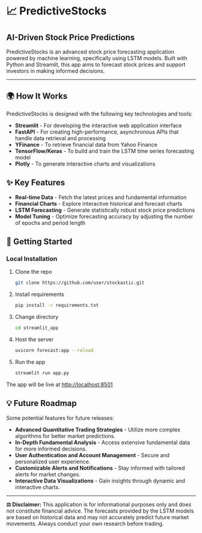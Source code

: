# 📈 PredictiveStocks

## AI-Driven Stock Price Predictions

PredictiveStocks is an advanced stock price forecasting application powered by machine learning, specifically using LSTM models. Built with Python and Streamlit, this app aims to forecast stock prices and support investors in making informed decisions.

---

## 🌍 How It Works

PredictiveStocks is designed with the following key technologies and tools:

- **Streamlit** - For developing the interactive web application interface
- **FastAPI** - For creating high-performance, asynchronous APIs that handle data retrieval and processing
- **YFinance** - To retrieve financial data from Yahoo Finance
- **TensorFlow/Keras** - To build and train the LSTM time series forecasting model
- **Plotly** - To generate interactive charts and visualizations

## ✨ Key Features

- **Real-time Data** - Fetch the latest prices and fundamental information
- **Financial Charts** - Explore interactive historical and forecast charts
- **LSTM Forecasting** - Generate statistically robust stock price predictions
- **Model Tuning** - Optimize forecasting accuracy by adjusting the number of epochs and period length

## 🚀 Getting Started

### Local Installation

1. Clone the repo
    ```bash
    git clone https://github.com/user/stockastic.git
    ```
2. Install requirements
    ```bash
    pip install -r requirements.txt
    ```
3. Change directory
    ```bash
    cd streamlit_app
    ```
4. Host the server
    ```bash
    uvicorn forecast:app --reload
    ```
5. Run the app
    ```bash
    streamlit run app.py
    ```

The app will be live at [http://localhost:8501](http://localhost:8501)

## 💡 Future Roadmap

Some potential features for future releases:

- **Advanced Quantitative Trading Strategies** - Utilize more complex algorithms for better market predictions.
- **In-Depth Fundamental Analysis** - Access extensive fundamental data for more informed decisions.
- **User Authentication and Account Management** - Secure and personalized user experience.
- **Customizable Alerts and Notifications** - Stay informed with tailored alerts for market changes.
- **Interactive Data Visualizations** - Gain insights through dynamic and interactive charts.

---

**⚖️ Disclaimer:** This application is for informational purposes only and does not constitute financial advice. The forecasts provided by the LSTM models are based on historical data and may not accurately predict future market movements. Always conduct your own research before trading.
